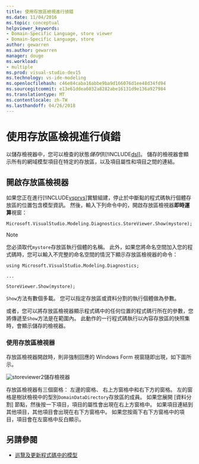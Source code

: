 ```yaml
---
title: 使用存放區檢視進行偵錯
ms.date: 11/04/2016
ms.topic: conceptual
helpviewer_keywords:
- Domain-Specific Language, store viewer
- Domain-Specific Language, store
author: gewarren
ms.author: gewarren
manager: douge
ms.workload:
- multiple
ms.prod: visual-studio-dev15
ms.technology: vs-ide-modeling
ms.openlocfilehash: c46e84caba16abbe9ba9d166076d1ee48d34fd94
ms.sourcegitcommit: e13e61ddea6032a8282abe16131d9e136a927984
ms.translationtype: MT
ms.contentlocale: zh-TW
ms.lasthandoff: 04/26/2018
---
```

# <a name="debugging-by-using-the-store-viewer"></a>使用存放區檢視進行偵錯
以儲存檢視器中，您可以檢查的狀態*儲存*供[!INCLUDE[dsl](../modeling/includes/dsl_md.md)]。 儲存的檢視器會顯示所有的網域模型項目在特定的存放區，以及項目屬性和項目之間的連結。

## <a name="opening-store-viewer"></a>開啟存放區檢視器
 如果您正在進行[!INCLUDE[vsprvs](../code-quality/includes/vsprvs_md.md)]實驗組建，停止於中斷點的程式碼執行個體存放區的位置包含模型資訊。 然後，輸入下列命令中的，開啟存放區檢視器**即時運算**視窗：

```
Microsoft.VisualStudio.Modeling.Diagnostics.StoreViewer.Show(mystore);
```

> [!NOTE]
>  您必須取代`mystore`存放區執行個體的名稱。 此外，如果您將命名空間加入您的程式碼時，您可以輸入不完整的命名空間的情況下顯示存放區檢視器的命令：
>
>  `using Microsoft.VisualStudio.Modeling.Diagnostics;`
>
>  `...`
>
>  `StoreViewer.Show(mystore);`

 `Show`方法有數個多載。 您可以指定存放區或資料分割的執行個體做為參數。

 或者，您可以將存放區檢視器顯示程式碼中的任何位置的程式碼行所在的參數，您將傳遞至`Show`方法是在範圍內。 此動作的一行程式碼執行以內容存放區的快照集時，會顯示儲存的檢視器。

### <a name="using-store-viewer"></a>使用存放區檢視器
 存放區檢視器開啟時，則非強制回應的 Windows Form 視窗隨即出現，如下圖所示。

 ![](../modeling/media/storeviewer2.png "storeviewer2")儲存檢視器

 存放區檢視器有三個窗格： 左邊的窗格、 右上方窗格中和右下方的窗格。 左的窗格是樹狀檢視中的型別`DomainDataDirectory`存放區的成員。 如果您展開 [資料分割] 節點，然後按一下項目，項目的屬性會出現在右上方窗格中。 如果項目連結到其他項目，其他項目會出現在右下方窗格中。 如果您按兩下右下方窗格中的項目，項目會在左窗格中反白顯示。

## <a name="see-also"></a>另請參閱

- [巡覽及更新程式碼中的模型](../modeling/navigating-and-updating-a-model-in-program-code.md)